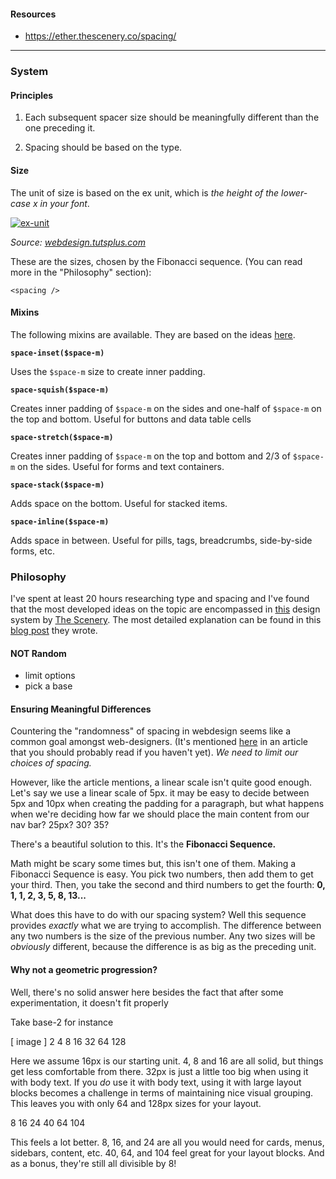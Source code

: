 #### Resources

-   https://ether.thescenery.co/spacing/

---

### System

#### Principles

1. Each subsequent spacer size should be meaningfully different than the one preceding it.

2. Spacing should be based on the type.

#### Size

The unit of size is based on the ex unit, which is _the height of the lower-case x in your font_.

[![ex-unit](/img/ex-unit.png)](https://www.disturbancesinthewash.net/journal/2012/8/11/how-to-add-an-image-with-link-in-markdown.html)

_Source: [webdesign.tutsplus.com](https://webdesign.tutsplus.com/articles/7-css-units-you-might-not-know-about--cms-22573)_

These are the sizes, chosen by the Fibonacci sequence. (You can read more in the "Philosophy" section):

```
<spacing />
```

#### Mixins

The following mixins are available. They are based on the ideas [here](https://medium.com/eightshapes-llc/space-in-design-systems-188bcbae0d62).

**`space-inset($space-m)`**

Uses the `$space-m` size to create inner padding.

**`space-squish($space-m)`**

Creates inner padding of `$space-m` on the sides and one-half of `$space-m` on the top and bottom. Useful for buttons and data table cells

**`space-stretch($space-m)`**

Creates inner padding of `$space-m` on the top and bottom and 2/3 of `$space-m` on the sides. Useful for forms and text containers.

**`space-stack($space-m)`**

Adds space on the bottom. Useful for stacked items.

**`space-inline($space-m)`**

Adds space in between. Useful for pills, tags, breadcrumbs, side-by-side forms, etc.

### Philosophy

I've spent at least 20 hours researching type and spacing and I've found that the most developed ideas on the topic are encompassed in [this](https://ether.thescenery.co/spacing/) design system by [The Scenery](https://thescenery.co/). The most detailed explanation can be found in this [blog post](https://medium.com/@ethersystem/generating-design-system-spacing-aa69714160bc) they wrote.

#### NOT Random

-   limit options
-   pick a base

#### Ensuring Meaningful Differences

Countering the "randomness" of spacing in webdesign seems like a common goal amongst web-designers. (It's mentioned [here](https://medium.com/eightshapes-llc/space-in-design-systems-188bcbae0d62) in an article that you should probably read if you haven't yet). _We need to limit our choices of spacing._

However, like the article mentions, a linear scale isn't quite good enough. Let's say we use a linear scale of 5px. it may be easy to decide between 5px and 10px when creating the padding for a paragraph, but what happens when we're deciding how far we should place the main content from our nav bar? 25px? 30? 35?

There's a beautiful solution to this. It's the **Fibonacci Sequence.**

Math might be scary some times but, this isn't one of them. Making a Fibonacci Sequence is easy. You pick two numbers, then add them to get your third. Then, you take the second and third numbers to get the fourth: **0, 1, 1, 2, 3, 5, 8, 13...**

What does this have to do with our spacing system? Well this sequence provides _exactly_ what we are trying to accomplish. The difference between any two numbers is the size of the previous number. Any two sizes will be _obviously_ different, because the difference is as big as the preceding unit.

#### Why not a geometric progression?

Well, there's no solid answer here besides the fact that after some experimentation, it doesn't fit properly

Take base-2 for instance

[ image ] 2 4 8 16 32 64 128

Here we assume 16px is our starting unit. 4, 8 and 16 are all solid, but things get less comfortable from there. 32px is just a little too big when using it with body text. If you _do_ use it with body text, using it with large layout blocks becomes a challenge in terms of maintaining nice visual grouping. This leaves you with only 64 and 128px sizes for your layout.

8 16 24 40 64 104

This feels a lot better. 8, 16, and 24 are all you would need for cards, menus, sidebars, content, etc. 40, 64, and 104 feel great for your layout blocks. And as a bonus, they're still all divisible by 8!
